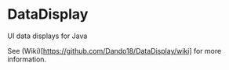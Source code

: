 # DataDisplay
UI data displays for Java

See (Wiki)[https://github.com/Dando18/DataDisplay/wiki] for more information.